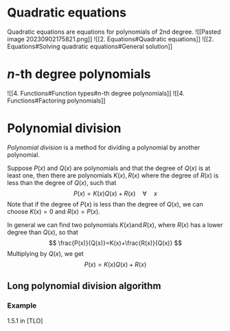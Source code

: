 # Quadratic equations
Quadratic equations are equations for polynomials of 2nd degree.
![[Pasted image 20230902175821.png]]
![[2. Equations#Quadratic equations]]
![[2. Equations#Solving quadratic equations#General solution]]

# $n$-th degree polynomials
![[4. Functions#Function types#$n$-th degree polynomials]]
![[4. Functions#Factoring polynomials]]

# Polynomial division
*Polynomial division* is a method for dividing a polynomial by another polynomial.

Suppose $P(x)$ and $Q(x)$ are polynomials and that the degree of $Q(x)$ is at least one, then there are polynomials $K(x), R(x)$ where the degree of $R(x)$ is less than the degree of $Q(x)$, such that $$ P(x)=K(x) Q(x)+R(x) \quad \forall \quad x $$Note that if the degree of $P(x)$ is less than the degree of $Q(x)$, we can choose $K(x)=0$ and $R(x)=P(x)$.

In general we can find two polynomials $K(x)\operatorname{and} R(x)$, where $R(x)$ has a lower degree than $Q(x)$, so that $$ \frac{P(x)}{Q(x)}=K(x)+\frac{R(x)}{Q(x)} $$ Multiplying by $Q(x)$, we get $$ P(x)=K(x) Q(x)+R(x) $$
## Long polynomial division algorithm
### Example
1.5.1 in [TLO]